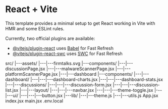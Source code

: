 # React + Vite

This template provides a minimal setup to get React working in Vite with HMR and some ESLint rules.

Currently, two official plugins are available:

- [@vitejs/plugin-react](https://github.com/vitejs/vite-plugin-react/blob/main/packages/plugin-react/README.md) uses [Babel](https://babeljs.io/) for Fast Refresh
- [@vitejs/plugin-react-swc](https://github.com/vitejs/vite-plugin-react-swc) uses [SWC](https://swc.rs/) for Fast Refresh





src/
|---assets/
|---|---firmtalks.svg
|---components/
|---|---discussionPage.jsx
|---|---malwareScannerPage.jsx
|---|---platformScannerPage.jsx
|---|---dashboard
|---components/
|---|---dashboard/
|---|---|---dashboard-charts.jsx
|---|---|---dashboard-stats.jsx
|---|---discussions/
|---|---|---discussion-form.jsx
|---|---|---discussion-list.jsx
|---|---layout/
|---|---|---navbar.jsx
|---|---|---theme-toggle.jsx
|---|---ui/
|---|---|---button.jsx
|---lib/
|---|---theme.js
|---|---utils.js
App.jsx
index.jsx
main.jsx
.env.local

